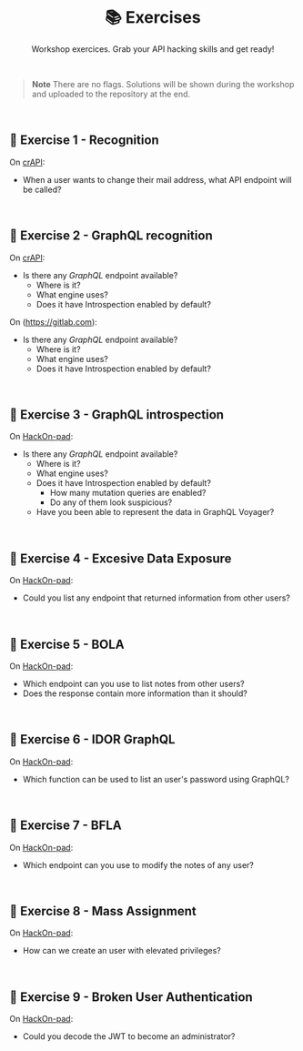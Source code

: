 <p align="center">
    
  <h1 align="center">📚 Exercises</h1>

  <p align="center">
    Workshop exercices. Grab your API hacking skills and get ready!
  </p>
 <p>

<br>

> **Note**
> There are no flags. Solutions will be shown during the workshop and uploaded to the repository at the end.
    
<br>


## 📕 Exercise 1 - Recognition

On [crAPI](https://crapi.samsclass.info):
- When a user wants to change their mail address, what API endpoint will be called?

    
<br>


## 📗 Exercise 2 - GraphQL recognition

On [crAPI](https://crapi.samsclass.info):
- Is there any *GraphQL* endpoint available?
  - Where is it?
  - What engine uses?
  - Does it have Introspection enabled by default?

On (https://gitlab.com):
- Is there any *GraphQL* endpoint available?
  - Where is it?
  - What engine uses?
  - Does it have Introspection enabled by default?

    
<br>


## 📘 Exercise 3 - GraphQL introspection

On [HackOn-pad](http://hackon-pad.online):
- Is there any *GraphQL* endpoint available?
  - Where is it?
  - What engine uses?
  - Does it have Introspection enabled by default?
    - How many mutation queries are enabled?
    - Do any of them look suspicious?
  - Have you been able to represent the data in GraphQL Voyager?

    
<br>


## 📙 Exercise 4 - Excesive Data Exposure
On [HackOn-pad](http://hackon-pad.online):
  - Could you list any endpoint that returned information from other users?

    
<br>


## 📓 Exercise 5 - BOLA
On [HackOn-pad](http://hackon-pad.online):
  - Which endpoint can you use to list notes from other users?
  - Does the response contain more information than it should?

    
<br>


## 📔 Exercise 6 - IDOR GraphQL
On [HackOn-pad](http://hackon-pad.online):
  - Which function can be used to list an user's password using GraphQL?

    
<br>


## 📒 Exercise 7 - BFLA
On [HackOn-pad](http://hackon-pad.online):
- Which endpoint can you use to modify the notes of any user?

    
<br>


## 📑 Exercise 8 - Mass Assignment
On [HackOn-pad](http://hackon-pad.online):
  - How can we create an user with elevated privileges?

    
<br>


## 📜 Exercise 9 - Broken User Authentication
On [HackOn-pad](http://hackon-pad.online):
- Could you decode the JWT to become an administrator?
